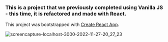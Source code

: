 ### This is a project that we previously completed using Vanilla JS - this time, it is refactored and made with React.

This project was bootstrapped with [Create React App](https://github.com/facebook/create-react-app).

![screencapture-localhost-3000-2022-11-27-20_27_23](https://user-images.githubusercontent.com/77921037/204153324-7b964538-49e5-4b73-a2a8-a40bdf182f89.png)

